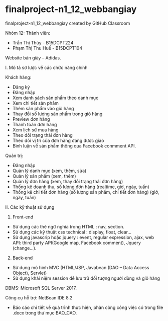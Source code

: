 # finalproject-n1_12_webbangiay
finalproject-n1_12_webbangiay created by GitHub Classroom

Nhóm 12:
Thành viên:
- Trần Thị Thúy - B15DCPT224
- Phạm Thị Thu Huế - B15DCPT104

Website bán giày – Adidas.

I.	Mô tả sơ lược về các chức năng chính

Khách hàng:
-	Đăng ký
-	Đăng nhập
-	Xem danh sách sản phẩm theo danh mục
-	Xem chi tiết sản phẩm
-	Thêm sản phẩm vào giỏ hàng
-	Thay đổi số lượng sản phẩm trong giỏ hàng
-	Preview đơn hàng
-	Thanh toán đơn hàng
-	Xem lịch sử mua hàng
-	Theo dõi trạng thái đơn hàng
-	Theo dõi vị trí của đơn hàng đang được giao
-	Bình luận về sản phẩm thông qua Facebook conmment API.

Quản trị:
-	Đăng nhập
-	Quản lý danh mục (xem, thêm, sửa)
-	Quản lý sản phẩm (xem, thêm)
-	Quản lý đơn hàng (xem, thay đổi trạng thái đơn hàng)
-	Thống kê doanh thu, số lượng đơn hàng (realtime, giờ, ngày, tuần)
-	Thống kê chi tiết đơn hàng (số lượng sản phẩm, chi tiết đơn hàng) (giờ, ngày, tuần)

II. Các kỹ thuật sử dụng
1.	Front-end
-	Sử dụng các thẻ ngữ nghĩa trong HTML : nav, section.
-	Sử dụng các kỹ thuật css technical : display, float, clear...
-	Sử dụng javascrip hoặc jquery : event, regular expression, ajax, web API: third party  API(Google map, Facebook comment), Jquery (change...).

2.	Back-end
-	Sử dụng mô hình MVC (HTML/JSP, Javabean (DAO – Data Access Object), Servlet)
-	Sử dụng khái niệm session để lưu trữ đối tượng người dùng và giỏ hàng

DBMS: Microsoft SQL Server 2017.

Công cụ hỗ trợ: NetBean IDE 8.2

- Báo cáo chi tiết về quá trình thực hiện, phân công công việc có trong file .docx trong thư mục BAO_CAO.


